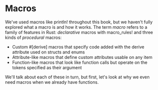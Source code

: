 # Macros

We've used macros like println! throughout this book, but we haven't fully explored what a macro
is and how it works. The term *macro* refers to a family of features in Rust: *declarative* macros with
macro_rules! and three kinds of *procedural* macros:

* Custom #[derive] macros that specify code added with the derive attribute used on structs and enums
* Attribute-like macros that define custom attributes usable on any item
* Function-like macros that look like function calls but operate on the tokens specified as their argument

We'll talk about each of these in turn, but first, let's look at why we even need macros when we
already have functions.
